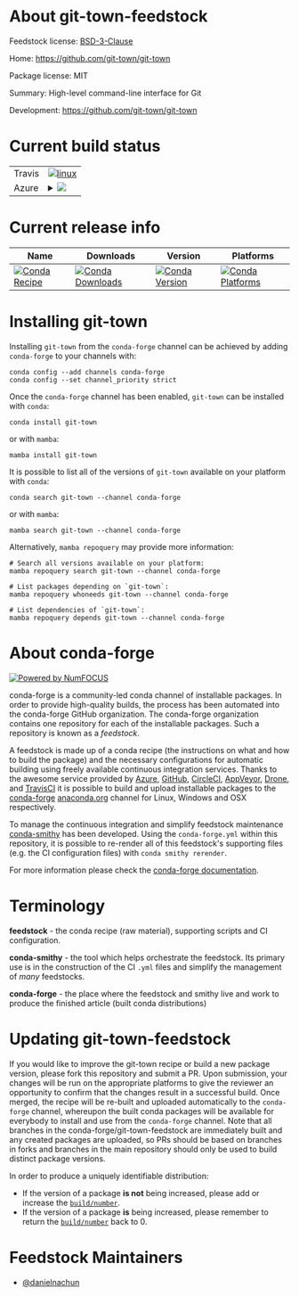 About git-town-feedstock
========================

Feedstock license: [BSD-3-Clause](https://github.com/conda-forge/git-town-feedstock/blob/main/LICENSE.txt)

Home: https://github.com/git-town/git-town

Package license: MIT

Summary: High-level command-line interface for Git

Development: https://github.com/git-town/git-town

Current build status
====================


<table><tr>
    <td>Travis</td>
    <td>
      <a href="https://app.travis-ci.com/conda-forge/git-town-feedstock">
        <img alt="linux" src="https://img.shields.io/travis/com/conda-forge/git-town-feedstock/main.svg?label=Linux">
      </a>
    </td>
  </tr>
    
  <tr>
    <td>Azure</td>
    <td>
      <details>
        <summary>
          <a href="https://dev.azure.com/conda-forge/feedstock-builds/_build/latest?definitionId=23423&branchName=main">
            <img src="https://dev.azure.com/conda-forge/feedstock-builds/_apis/build/status/git-town-feedstock?branchName=main">
          </a>
        </summary>
        <table>
          <thead><tr><th>Variant</th><th>Status</th></tr></thead>
          <tbody><tr>
              <td>linux_64</td>
              <td>
                <a href="https://dev.azure.com/conda-forge/feedstock-builds/_build/latest?definitionId=23423&branchName=main">
                  <img src="https://dev.azure.com/conda-forge/feedstock-builds/_apis/build/status/git-town-feedstock?branchName=main&jobName=linux&configuration=linux%20linux_64_" alt="variant">
                </a>
              </td>
            </tr><tr>
              <td>linux_aarch64</td>
              <td>
                <a href="https://dev.azure.com/conda-forge/feedstock-builds/_build/latest?definitionId=23423&branchName=main">
                  <img src="https://dev.azure.com/conda-forge/feedstock-builds/_apis/build/status/git-town-feedstock?branchName=main&jobName=linux&configuration=linux%20linux_aarch64_" alt="variant">
                </a>
              </td>
            </tr><tr>
              <td>linux_ppc64le</td>
              <td>
                <a href="https://dev.azure.com/conda-forge/feedstock-builds/_build/latest?definitionId=23423&branchName=main">
                  <img src="https://dev.azure.com/conda-forge/feedstock-builds/_apis/build/status/git-town-feedstock?branchName=main&jobName=linux&configuration=linux%20linux_ppc64le_" alt="variant">
                </a>
              </td>
            </tr><tr>
              <td>osx_64</td>
              <td>
                <a href="https://dev.azure.com/conda-forge/feedstock-builds/_build/latest?definitionId=23423&branchName=main">
                  <img src="https://dev.azure.com/conda-forge/feedstock-builds/_apis/build/status/git-town-feedstock?branchName=main&jobName=osx&configuration=osx%20osx_64_" alt="variant">
                </a>
              </td>
            </tr><tr>
              <td>osx_arm64</td>
              <td>
                <a href="https://dev.azure.com/conda-forge/feedstock-builds/_build/latest?definitionId=23423&branchName=main">
                  <img src="https://dev.azure.com/conda-forge/feedstock-builds/_apis/build/status/git-town-feedstock?branchName=main&jobName=osx&configuration=osx%20osx_arm64_" alt="variant">
                </a>
              </td>
            </tr><tr>
              <td>win_64</td>
              <td>
                <a href="https://dev.azure.com/conda-forge/feedstock-builds/_build/latest?definitionId=23423&branchName=main">
                  <img src="https://dev.azure.com/conda-forge/feedstock-builds/_apis/build/status/git-town-feedstock?branchName=main&jobName=win&configuration=win%20win_64_" alt="variant">
                </a>
              </td>
            </tr>
          </tbody>
        </table>
      </details>
    </td>
  </tr>
</table>

Current release info
====================

| Name | Downloads | Version | Platforms |
| --- | --- | --- | --- |
| [![Conda Recipe](https://img.shields.io/badge/recipe-git--town-green.svg)](https://anaconda.org/conda-forge/git-town) | [![Conda Downloads](https://img.shields.io/conda/dn/conda-forge/git-town.svg)](https://anaconda.org/conda-forge/git-town) | [![Conda Version](https://img.shields.io/conda/vn/conda-forge/git-town.svg)](https://anaconda.org/conda-forge/git-town) | [![Conda Platforms](https://img.shields.io/conda/pn/conda-forge/git-town.svg)](https://anaconda.org/conda-forge/git-town) |

Installing git-town
===================

Installing `git-town` from the `conda-forge` channel can be achieved by adding `conda-forge` to your channels with:

```
conda config --add channels conda-forge
conda config --set channel_priority strict
```

Once the `conda-forge` channel has been enabled, `git-town` can be installed with `conda`:

```
conda install git-town
```

or with `mamba`:

```
mamba install git-town
```

It is possible to list all of the versions of `git-town` available on your platform with `conda`:

```
conda search git-town --channel conda-forge
```

or with `mamba`:

```
mamba search git-town --channel conda-forge
```

Alternatively, `mamba repoquery` may provide more information:

```
# Search all versions available on your platform:
mamba repoquery search git-town --channel conda-forge

# List packages depending on `git-town`:
mamba repoquery whoneeds git-town --channel conda-forge

# List dependencies of `git-town`:
mamba repoquery depends git-town --channel conda-forge
```


About conda-forge
=================

[![Powered by
NumFOCUS](https://img.shields.io/badge/powered%20by-NumFOCUS-orange.svg?style=flat&colorA=E1523D&colorB=007D8A)](https://numfocus.org)

conda-forge is a community-led conda channel of installable packages.
In order to provide high-quality builds, the process has been automated into the
conda-forge GitHub organization. The conda-forge organization contains one repository
for each of the installable packages. Such a repository is known as a *feedstock*.

A feedstock is made up of a conda recipe (the instructions on what and how to build
the package) and the necessary configurations for automatic building using freely
available continuous integration services. Thanks to the awesome service provided by
[Azure](https://azure.microsoft.com/en-us/services/devops/), [GitHub](https://github.com/),
[CircleCI](https://circleci.com/), [AppVeyor](https://www.appveyor.com/),
[Drone](https://cloud.drone.io/welcome), and [TravisCI](https://travis-ci.com/)
it is possible to build and upload installable packages to the
[conda-forge](https://anaconda.org/conda-forge) [anaconda.org](https://anaconda.org/)
channel for Linux, Windows and OSX respectively.

To manage the continuous integration and simplify feedstock maintenance
[conda-smithy](https://github.com/conda-forge/conda-smithy) has been developed.
Using the ``conda-forge.yml`` within this repository, it is possible to re-render all of
this feedstock's supporting files (e.g. the CI configuration files) with ``conda smithy rerender``.

For more information please check the [conda-forge documentation](https://conda-forge.org/docs/).

Terminology
===========

**feedstock** - the conda recipe (raw material), supporting scripts and CI configuration.

**conda-smithy** - the tool which helps orchestrate the feedstock.
                   Its primary use is in the construction of the CI ``.yml`` files
                   and simplify the management of *many* feedstocks.

**conda-forge** - the place where the feedstock and smithy live and work to
                  produce the finished article (built conda distributions)


Updating git-town-feedstock
===========================

If you would like to improve the git-town recipe or build a new
package version, please fork this repository and submit a PR. Upon submission,
your changes will be run on the appropriate platforms to give the reviewer an
opportunity to confirm that the changes result in a successful build. Once
merged, the recipe will be re-built and uploaded automatically to the
`conda-forge` channel, whereupon the built conda packages will be available for
everybody to install and use from the `conda-forge` channel.
Note that all branches in the conda-forge/git-town-feedstock are
immediately built and any created packages are uploaded, so PRs should be based
on branches in forks and branches in the main repository should only be used to
build distinct package versions.

In order to produce a uniquely identifiable distribution:
 * If the version of a package **is not** being increased, please add or increase
   the [``build/number``](https://docs.conda.io/projects/conda-build/en/latest/resources/define-metadata.html#build-number-and-string).
 * If the version of a package **is** being increased, please remember to return
   the [``build/number``](https://docs.conda.io/projects/conda-build/en/latest/resources/define-metadata.html#build-number-and-string)
   back to 0.

Feedstock Maintainers
=====================

* [@danielnachun](https://github.com/danielnachun/)

